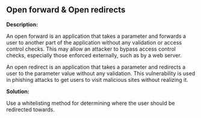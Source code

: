 
Open forward &amp; Open redirects
-------

**Description:**

An open forward is an application that takes a parameter and forwards a user to another part of the application without any validation or access control checks. This may allow an attacker to bypass access control checks, especially those enforced externally, such as by a web server. 

An open redirect is an application that takes a parameter and redirects a user to the parameter value without any validation. This vulnerability is used in phishing attacks to get users to visit malicious sites without realizing it. 


**Solution:**

Use a whitelisting method for determining where the user should be redirected towards.

	
